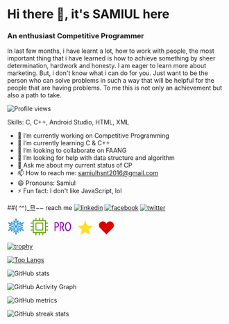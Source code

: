# Hi there 👋, it's SAMIUL here
### An enthusiast Competitive Programmer 

In last few months, i have learnt a lot, how to work with people, the most important thing that i have learned is how to achieve something by sheer determination, hardwork and honesty. I am eager to learn more about marketing. But, i don't know what i can do for you. Just want to be the person who can solve problems in such a way that will be helpful for the people that are having problems. To me this is not only an achievement but also a path to take.

![Profile views](https://gpvc.arturio.dev/samiulhsnt)  

Skills: C, C++, Android Studio, HTML, XML

- 🔭 I’m currently working on Competitive Programming 
- 🌱 I’m currently learning C & C++ 
- 👯 I’m looking to collaborate on FAANG 
- 🤔 I’m looking for help with data structure and algorithm 
- 💬 Ask me about my current status of CP 
- 📫 How to reach me: samiulhsnt2016@gmail.com 
- 😄 Pronouns: Samiul 
- ⚡ Fun fact: I don't like JavaScript, lol 

##( ^^)_旦~~ reach me
[<img src='https://upload.wikimedia.org/wikipedia/commons/0/01/LinkedIn_Logo.svg' alt='linkedin' height='40'>](https://www.linkedin.com/in/msamiulhasnat/)  [<img src='https://upload.wikimedia.org/wikipedia/commons/8/89/Facebook_Logo_%282019%29.svg' alt='facebook' height='40'>](https://www.facebook.com/www.facebook.com/m.samiul.hsnt)  [<img src='https://upload.wikimedia.org/wikipedia/commons/5/51/Twitter_logo.svg' alt='twitter' height='40'>](https://twitter.com/MSamiulHasnat)  

<a href='https://archiveprogram.github.com/'><img src='https://raw.githubusercontent.com/acervenky/animated-github-badges/master/assets/acbadge.gif' width='40' height='40'></a> <a href='https://docs.github.com/en/developers'><img src='https://raw.githubusercontent.com/acervenky/animated-github-badges/master/assets/devbadge.gif' width='40' height='40'></a> <a href='https://github.com/pricing'><img src='https://raw.githubusercontent.com/acervenky/animated-github-badges/master/assets/pro.gif' width='40' height='40'></a> <a href='https://stars.github.com/'><img src='https://raw.githubusercontent.com/acervenky/animated-github-badges/master/assets/starbadge.gif' width='35' height='35'></a> <a href='https://docs.github.com/en/github/supporting-the-open-source-community-with-github-sponsors'><img src='https://raw.githubusercontent.com/acervenky/animated-github-badges/master/assets/sponsorbadge.gif' width='35' height='35'></a> 

[![trophy](https://github-profile-trophy.vercel.app/?username=samiulhsnt)](https://github.com/ryo-ma/github-profile-trophy)

[![Top Langs](https://github-readme-stats.vercel.app/api/top-langs/?username=samiulhsnt)](https://github.com/anuraghazra/github-readme-stats)

![GitHub stats](https://github-readme-stats.vercel.app/api?username=samiulhsnt&show_icons=true&count_private=true)  

![GitHub Activity Graph](https://activity-graph.herokuapp.com/graph?username=samiulhsnt)  

![GitHub metrics](https://metrics.lecoq.io/samiulhsnt)  

![GitHub streak stats](https://github-readme-streak-stats.herokuapp.com/?user=samiulhsnt)  


